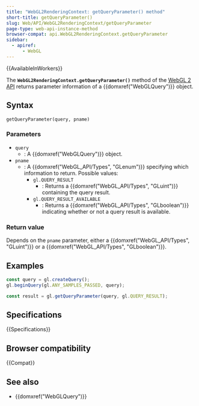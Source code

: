 ```yaml
---
title: "WebGL2RenderingContext: getQueryParameter() method"
short-title: getQueryParameter()
slug: Web/API/WebGL2RenderingContext/getQueryParameter
page-type: web-api-instance-method
browser-compat: api.WebGL2RenderingContext.getQueryParameter
sidebar:
  - apiref:
      - WebGL
---
```


{{AvailableInWorkers}}

The **`WebGL2RenderingContext.getQueryParameter()`** method of
the [WebGL 2 API](/en-US/docs/Web/API/WebGL_API) returns parameter
information of a {{domxref("WebGLQuery")}} object.

## Syntax

```js-nolint
getQueryParameter(query, pname)
```

### Parameters

- `query`
  - : A {{domxref("WebGLQuery")}} object.
- `pname`
  - : A {{domxref("WebGL_API/Types", "GLenum")}} specifying which information to return. Possible values:
    - `gl.QUERY_RESULT`
      - : Returns a {{domxref("WebGL_API/Types", "GLuint")}} containing the
        query result.
    - `gl.QUERY_RESULT_AVAILABLE`
      - : Returns a {{domxref("WebGL_API/Types", "GLboolean")}}
        indicating whether or not a query result is available.

### Return value

Depends on the `pname` parameter, either a {{domxref("WebGL_API/Types", "GLuint")}} or a
{{domxref("WebGL_API/Types", "GLboolean")}}.

## Examples

```js
const query = gl.createQuery();
gl.beginQuery(gl.ANY_SAMPLES_PASSED, query);

const result = gl.getQueryParameter(query, gl.QUERY_RESULT);
```

## Specifications

{{Specifications}}

## Browser compatibility

{{Compat}}

## See also

- {{domxref("WebGLQuery")}}
